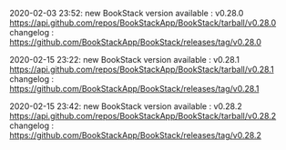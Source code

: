2020-02-03 23:52: new BookStack version available : v0.28.0 https://api.github.com/repos/BookStackApp/BookStack/tarball/v0.28.0 changelog : https://github.com/BookStackApp/BookStack/releases/tag/v0.28.0

2020-02-15 23:22: new BookStack version available : v0.28.1 https://api.github.com/repos/BookStackApp/BookStack/tarball/v0.28.1 changelog : https://github.com/BookStackApp/BookStack/releases/tag/v0.28.1

2020-02-15 23:42: new BookStack version available : v0.28.2 https://api.github.com/repos/BookStackApp/BookStack/tarball/v0.28.2 changelog : https://github.com/BookStackApp/BookStack/releases/tag/v0.28.2

